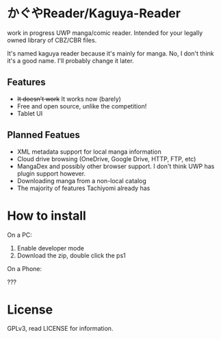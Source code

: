 # かぐやReader/Kaguya-Reader

work in progress UWP manga/comic reader. Intended for your legally owned library of CBZ/CBR files.

It's named kaguya reader because it's mainly for manga. No, I don't think it's a good name. I'll probably change it later.

## Features
- ~~It doesn't work~~ It works now (barely)
- Free and open source, unlike the competition!
- Tablet UI

## Planned Featues
- XML metadata support for local manga information
- Cloud drive browsing (OneDrive, Google Drive, HTTP, FTP, etc)
- MangaDex and possibly other browser support. I don't think UWP has plugin support however.
- Downloading manga from a non-local catalog
- The majority of features Tachiyomi already has

# How to install
On a PC:
1. Enable developer mode
2. Download the zip, double click the ps1

On a Phone:

???

# License
GPLv3, read LICENSE for information.